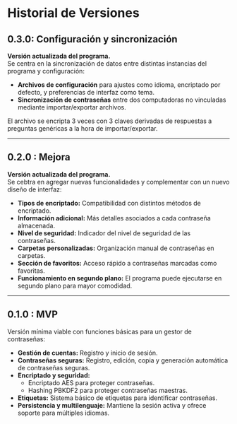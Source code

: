# Historial de Versiones

## 0.3.0: Configuración y sincronización

**Versión actualizada del programa.**  
Se centra en la sincronización de datos entre distintas instancias del programa y configuración:

- **Archivos de configuración** para ajustes como idioma, encriptado por defecto, y preferencias de interfaz como tema.
- **Sincronización de contraseñas** entre dos computadoras no vinculadas mediante importar/exportar archivos.

El archivo se encripta 3 veces con 3 claves derivadas de respuestas a preguntas genéricas a la hora de importar/exportar.

---

## 0.2.0 : Mejora
**Versión actualizada del programa.**  
Se cebtra en agregar nuevas funcionalidades y complementar con un nuevo diseño de interfaz:
- **Tipos de encriptado:** Compatibilidad con distintos métodos de encriptado.
- **Información adicional:** Más detalles asociados a cada contraseña almacenada.
- **Nivel de seguridad:** Indicador del nivel de seguridad de las contraseñas.
- **Carpetas personalizadas:** Organización manual de contraseñas en carpetas.
- **Sección de favoritos:** Acceso rápido a contraseñas marcadas como favoritas.
- **Funcionamiento en segundo plano:** El programa puede ejecutarse en segundo plano para mayor comodidad.

---

## 0.1.0 : MVP
Versión mínima viable con funciones básicas para un gestor de contraseñas:
- **Gestión de cuentas:** Registro y inicio de sesión.
- **Contraseñas seguras:** Registro, edición, copia y generación automática de contraseñas seguras.
- **Encriptado y seguridad:**
    - Encriptado AES para proteger contraseñas.
    - Hashing PBKDF2 para proteger contraseñas maestras.
- **Etiquetas:** Sistema básico de etiquetas para identificar contraseñas.
- **Persistencia y multilenguaje:** Mantiene la sesión activa y ofrece soporte para múltiples idiomas.  
